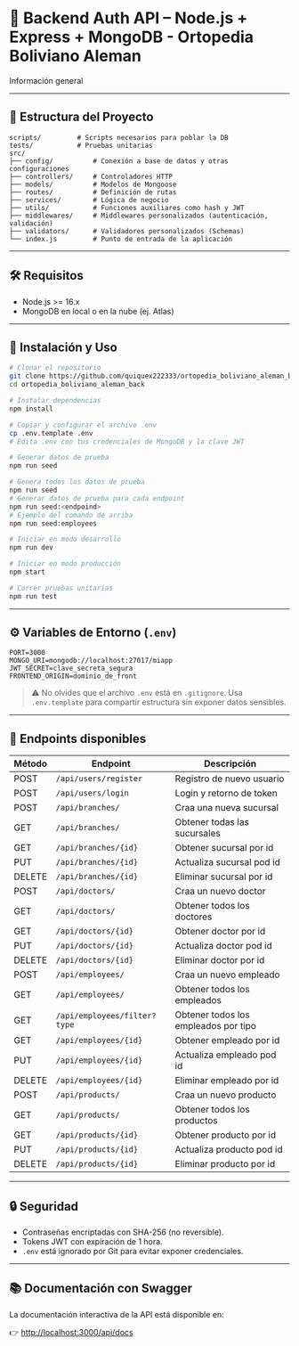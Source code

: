 
# 🧠 Backend Auth API – Node.js + Express + MongoDB - Ortopedia Boliviano Aleman

Información general

---

## 📁 Estructura del Proyecto

```
scripts/         # Scripts necesarios para poblar la DB
tests/           # Pruebas unitarias
src/
├── config/          # Conexión a base de datos y otras configuraciones
├── controllers/     # Controladores HTTP
├── models/          # Modelos de Mongoose
├── routes/          # Definición de rutas
├── services/        # Lógica de negocio
├── utils/           # Funciones auxiliares como hash y JWT
├── middlewares/     # Middlewares personalizados (autenticación, validación)
├── validators/      # Validadores personalizados (Schemas)
└── index.js         # Punto de entrada de la aplicación
```

---

## 🛠 Requisitos

- Node.js >= 16.x
- MongoDB en local o en la nube (ej. Atlas)

---

## 🚀 Instalación y Uso

```bash
# Clonar el repositorio
git clone https://github.com/quiquex222333/ortopedia_boliviano_aleman_back.git
cd ortopedia_boliviano_aleman_back

# Instalar dependencias
npm install

# Copiar y configurar el archivo .env
cp .env.template .env
# Edita .env con tus credenciales de MongoDB y la clave JWT

# Generar datos de prueba
npm run seed

# Genera todos los datos de prueba
npm run seed
# Generar datos de prueba para cada endpoint
npm run seed:<endpoind>
# Ejemplo del comando de arriba
npm run seed:employees

# Iniciar en modo desarrollo
npm run dev

# Iniciar en modo producción
npm start

# Correr pruebas unitarias
npm run test
```

---

## ⚙️ Variables de Entorno (`.env`)

```env
PORT=3000
MONGO_URI=mongodb://localhost:27017/miapp
JWT_SECRET=clave_secreta_segura
FRONTEND_ORIGIN=dominio_de_front
```

> ⚠️ No olvides que el archivo `.env` está en `.gitignore`. Usa `.env.template` para compartir estructura sin exponer datos sensibles.

---

## 🔐 Endpoints disponibles

| Método | Endpoint              | Descripción                |
|--------|-----------------------|----------------------------|
| POST   | `/api/users/register` | Registro de nuevo usuario |
| POST   | `/api/users/login`    | Login y retorno de token  |
| POST   | `/api/branches/`      | Craa una nueva sucursal   |
| GET    | `/api/branches/`      | Obtener todas las sucursales |
| GET    | `/api/branches/{id}`  | Obtener sucursal por id      |
| PUT    | `/api/branches/{id}`  | Actualiza sucursal pod id    |
| DELETE | `/api/branches/{id}`  | Eliminar sucursal por id     |
| POST   | `/api/doctors/`      | Craa un nuevo doctor         |
| GET    | `/api/doctors/`      | Obtener todos los doctores   |
| GET    | `/api/doctors/{id}`  | Obtener doctor por id        |
| PUT    | `/api/doctors/{id}`  | Actualiza doctor pod id      |
| DELETE | `/api/doctors/{id}`  | Eliminar doctor por id       |
| POST   | `/api/employees/`      | Craa un nuevo empleado         |
| GET    | `/api/employees/`      | Obtener todos los empleados   |
| GET    | `/api/employees/filter?type`      | Obtener todos los empleados por tipo   |
| GET    | `/api/employees/{id}`  | Obtener empleado por id        |
| PUT    | `/api/employees/{id}`  | Actualiza empleado pod id      |
| DELETE | `/api/employees/{id}`  | Eliminar empleado por id       |
| POST   | `/api/products/`      | Craa un nuevo producto         |
| GET    | `/api/products/`      | Obtener todos los productos   |
| GET    | `/api/products/{id}`  | Obtener producto por id        |
| PUT    | `/api/products/{id}`  | Actualiza producto pod id      |
| DELETE | `/api/products/{id}`  | Eliminar producto por id       |

---

## 🔒 Seguridad

- Contraseñas encriptadas con SHA-256 (no reversible).
- Tokens JWT con expiración de 1 hora.
- `.env` está ignorado por Git para evitar exponer credenciales.

---

## 📚 Documentación con Swagger

La documentación interactiva de la API está disponible en:

👉 [http://localhost:3000/api/docs](http://localhost:3000/api/docs)
